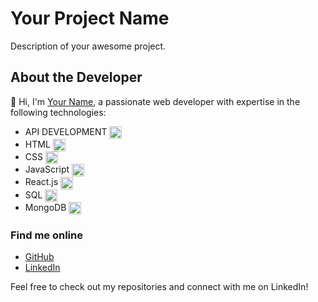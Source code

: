 # Your Project Name

Description of your awesome project.

## About the Developer

👋 Hi, I'm [Your Name](https://github.com/your-username), a passionate web developer with expertise in the following technologies:

- API DEVELOPMENT <img align="center" src="https://www.svgrepo.com/svg/530439/api-interface" height="20" width="20"/>
- HTML <img align="center" src="https://upload.wikimedia.org/wikipedia/commons/thumb/3/38/HTML5_Badge.svg/1024px-HTML5_Badge.svg.png](https://www.google.com/url?sa=i&url=https%3A%2F%2Flordicon.com%2Ficons%2Fwired%2Foutline%2F1330-rest-api&psig=AOvVaw0AfktZdjnzQEMXqfgwa11m&ust=1709953969328000&source=images&cd=vfe&opi=89978449&ved=0CBIQjRxqFwoTCIjB64jZ44QDFQAAAAAdAAAAABAh" height="20" width="20"/>
- CSS <img align="center" src="https://upload.wikimedia.org/wikipedia/commons/thumb/3/38/HTML5_Badge.svg/1024px-HTML5_Badge.svg.png" height="20" width="20"/>
- JavaScript <img align="center" src="https://upload.wikimedia.org/wikipedia/commons/thumb/3/38/HTML5_Badge.svg/1024px-HTML5_Badge.svg.png" height="20" width="20"/>
- React.js <img align="center" src="https://upload.wikimedia.org/wikipedia/commons/thumb/3/38/HTML5_Badge.svg/1024px-HTML5_Badge.svg.png" height="20" width="20"/>
- SQL <img align="center" src="https://upload.wikimedia.org/wikipedia/commons/thumb/3/38/HTML5_Badge.svg/1024px-HTML5_Badge.svg.png" height="20" width="20"/>
- MongoDB <img align="center" src="https://upload.wikimedia.org/wikipedia/commons/thumb/3/38/HTML5_Badge.svg/1024px-HTML5_Badge.svg.png" height="20" width="20"/>

### Find me online

- [GitHub](https://github.com/your-username)
- [LinkedIn](https://www.linkedin.com/in/your-linkedin-profile)

Feel free to check out my repositories and connect with me on LinkedIn!
